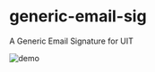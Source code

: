 # generic-email-sig
A Generic Email Signature for UIT


![demo](https://googledrive.com/host/0B2aeQWBEPGolc1UzWEJlRXBCWUE/demo.png "Demo Image")

